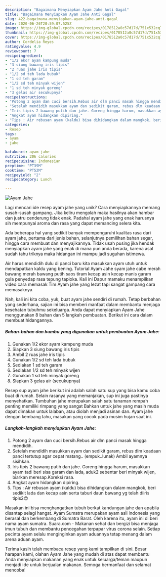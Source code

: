 ```yaml
---
description: "Bagaimana Menyiapkan Ayam Jahe Anti Gagal"
title: "Bagaimana Menyiapkan Ayam Jahe Anti Gagal"
slug: 422-bagaimana-menyiapkan-ayam-jahe-anti-gagal
date: 2020-06-26T20:59:07.525Z
image: https://img-global.cpcdn.com/recipes/0178512a0c57d17d/751x532cq70/ayam-jahe-foto-resep-utama.jpg
thumbnail: https://img-global.cpcdn.com/recipes/0178512a0c57d17d/751x532cq70/ayam-jahe-foto-resep-utama.jpg
cover: https://img-global.cpcdn.com/recipes/0178512a0c57d17d/751x532cq70/ayam-jahe-foto-resep-utama.jpg
author: Cordelia Reyes
ratingvalue: 4.9
reviewcount: 7
recipeingredient:
- "1/2 ekor ayam kampung muda"
- "3 siung bawang iris tipis"
- "2 ruas jahe iris tipis"
- "1/2 sd teh lada bubuk"
- "1 sd teh garam"
- "1/2 sd teh minyak wijen"
- "1 sd teh minyak goreng"
- "3 gelas air secukupnya"
recipeinstructions:
- "Potong 2 ayam dan cuci bersih.Rebus air dlm panci masak hingga mendidih."
- "Setelah mendidih masukkan ayam dan sedikit garam, rebus dlm keadaan panci tertutup agar cepat matang.. (empuk..lunak) Ambil ayamnya sisihkan."
- "Iris tipis 2 bawang putih dan jahe. Goreng hingga harum, masukkan ayam tadi beri sisa garam dan lada, aduk2 sebentar beri minyak wijen, biarkan meresap.Koreksi rasa."
- "Angkat ayam hidangkan dipiring."
- "Tips : Air rebusan ayam (kaldu) bisa dihidangkan dalam mangkok, beri sedikit lada dan kecap asin serta taburi daun bawang yg telah diiris tipis2😊"
categories:
- Resep
tags:
- ayam
- jahe

katakunci: ayam jahe 
nutrition: 206 calories
recipecuisine: Indonesian
preptime: "PT39M"
cooktime: "PT52M"
recipeyield: "2"
recipecategory: Lunch

---
```



![Ayam Jahe](https://img-global.cpcdn.com/recipes/0178512a0c57d17d/751x532cq70/ayam-jahe-foto-resep-utama.jpg)

Lagi mencari ide resep ayam jahe yang unik? Cara menyiapkannya memang susah-susah gampang. Jika keliru mengolah maka hasilnya akan hambar dan justru cenderung tidak enak. Padahal ayam jahe yang enak harusnya sih mempunyai aroma dan rasa yang dapat memancing selera kita.

Ada beberapa hal yang sedikit banyak mempengaruhi kualitas rasa dari ayam jahe, pertama dari jenis bahan, selanjutnya pemilihan bahan segar, hingga cara membuat dan menyajikannya. Tidak usah pusing jika hendak menyiapkan ayam jahe yang enak di mana pun anda berada, karena asal sudah tahu triknya maka hidangan ini mampu jadi suguhan istimewa.

Air harus mendidih dulu di panci baru kita masukkan ayam utuh untuk mendapatkan kaldu yang bening. Tutorial Ayam Jahe syam jahe cabe merah bawang merah bawang putih saos tiram kecap asin kecap manis garam gula penyedap rasa tepung tapioka. Kali ini Dapur mamaku menampilkan video cara memasak Tim Ayam jahe yang lezat tapi sangat gampang cara memasaknya.


Nah, kali ini kita coba, yuk, buat ayam jahe sendiri di rumah. Tetap berbahan yang sederhana, sajian ini bisa memberi manfaat dalam membantu menjaga kesehatan tubuhmu sekeluarga. Anda dapat menyiapkan Ayam Jahe menggunakan 8 bahan dan 5 langkah pembuatan. Berikut ini cara dalam membuat hidangannya.

<!--inarticleads1-->

##### Bahan-bahan dan bumbu yang digunakan untuk pembuatan Ayam Jahe:

1. Gunakan 1/2 ekor ayam kampung muda
1. Siapkan 3 siung bawang iris tipis
1. Ambil 2 ruas jahe iris tipis
1. Gunakan 1/2 sd teh lada bubuk
1. Sediakan 1 sd teh garam
1. Sediakan 1/2 sd teh minyak wijen
1. Gunakan 1 sd teh minyak goreng
1. Siapkan 3 gelas air (secukupnya)


Resep sup ayam jahe berikut ini adalah salah satu sup yang bisa kamu coba buat di rumah. Selain rasanya yang memanjakan, sup ini juga pastinya menyehatkan. Tumbuhan jahe merupakan salah satu tanaman rempah penting memiliki rimpang yang sangat Bahkan untuk jahe yang masih muda dapat dimakan untuk lalaban, atau diolah menjadi asinan dan. Ayam jahe dengan kembang tahu, masakan yang cocok pada musim hujan saat ini. 

<!--inarticleads2-->

##### Langkah-langkah menyiapkan Ayam Jahe:

1. Potong 2 ayam dan cuci bersih.Rebus air dlm panci masak hingga mendidih.
1. Setelah mendidih masukkan ayam dan sedikit garam, rebus dlm keadaan panci tertutup agar cepat matang.. (empuk..lunak) Ambil ayamnya sisihkan.
1. Iris tipis 2 bawang putih dan jahe. Goreng hingga harum, masukkan ayam tadi beri sisa garam dan lada, aduk2 sebentar beri minyak wijen, biarkan meresap.Koreksi rasa.
1. Angkat ayam hidangkan dipiring.
1. Tips : Air rebusan ayam (kaldu) bisa dihidangkan dalam mangkok, beri sedikit lada dan kecap asin serta taburi daun bawang yg telah diiris tipis2😊


Masakan ini bisa menghangatkan tubuh berkat kandungan jahe dan apabila disantap selagi hangat. Ayam Sumatra merupakan ayam asli Indonesia yang berasal dan berkembang di Sumatra Barat. Oleh karena itu, ayam ini di beri nama ayam sumatra. Suara.com - Makanan sehat dan bergizi bisa menjaga imun tubuh dan membantu pencegahan terpapar virus corona selain. Setiap pecinta ayam selalu menginginkan ayam aduannya tetap menang dalam arena aduan ayam. 

Terima kasih telah membaca resep yang kami tampilkan di sini. Besar harapan kami, olahan Ayam Jahe yang mudah di atas dapat membantu Anda menyiapkan makanan yang enak untuk keluarga/teman maupun menjadi ide untuk berjualan makanan. Semoga bermanfaat dan selamat mencoba!
